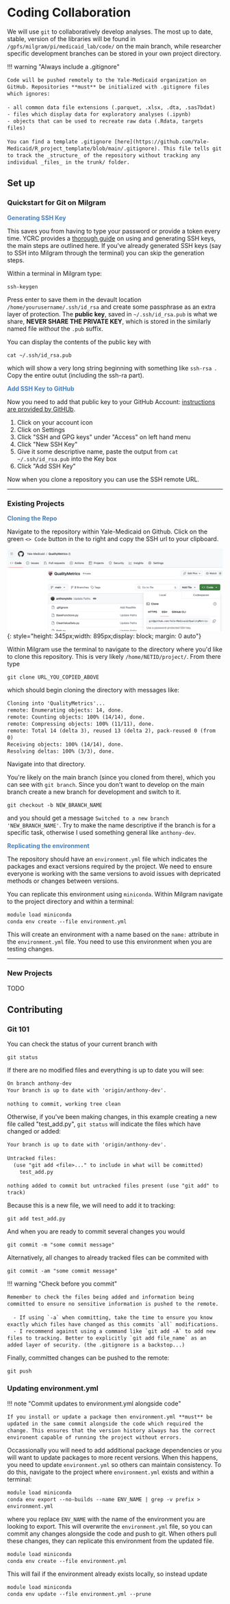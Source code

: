 # Coding Collaboration

We will use `git` to collaboratively develop analyses. The most up to date, stable, version of the libraries will be found in `/gpfs/milgram/pi/medicaid_lab/code/` on the main branch, while researcher specific development branches can be stored in your own project directory. 


!!! warning "Always include a .gitignore"

	Code will be pushed remotely to the Yale-Medicaid organization on GitHub. Repositories **must** be initialized with .gitignore files which ignores:
	
	- all common data file extensions (.parquet, .xlsx, .dta, .sas7bdat)
	- files which display data for exploratory analyses (.ipynb)
	- objects that can be used to recreate raw data (.Rdata, targets files)

	You can find a template .gitignore [here](https://github.com/Yale-Medicaid/R_project_template/blob/main/.gitignore). This file tells git to track the _structure_ of the repository without tracking any individual _files_ in the trunk/ folder.

## Set up 

### Quickstart for Git on Milgram

<span style="color:#4781BE">**Generating SSH Key**</span>

This saves you from having to type your password or provide a token every time. YCRC provides a [thorough guide](https://docs.ycrc.yale.edu/clusters-at-yale/access/ssh/) on using and generating SSH keys, the main steps are outlined here. If you've already generated SSH keys (say to SSH into Milgram through the terminal) you can skip the generation steps. 

Within a terminal in Milgram type:

```
ssh-keygen
```

Press enter to save them in the devault location `/home/yourusername/.ssh/id_rsa` and create some passphrase as an extra layer of protection. The **public key**, saved in `~/.ssh/id_rsa.pub` is what we share, **NEVER SHARE THE PRIVATE KEY**, which is stored in the similarly named file *without* the `.pub` suffix. 

You can display the contents of the public key with 

```
cat ~/.ssh/id_rsa.pub 
```

which will show a very long string beginning with something like `ssh-rsa `. Copy the entire outut (including the ssh-ra part). 

<span style="color:#4781BE">**Add SSH Key to GitHub**</span>

Now you need to add that public key to your GitHub Account: [instructions are provided by GitHUb](https://docs.github.com/en/authentication/connecting-to-github-with-ssh/adding-a-new-ssh-key-to-your-github-account#adding-a-new-ssh-key-to-your-account).

1. Click on your account icon
2. Click on Settings
3. Click "SSH and GPG keys" under "Access" on left hand menu
4. Click "New SSH Key"
5. Give it some descriptive name, paste the output from `cat ~/.ssh/id_rsa.pub` into the Key box
6. Click "Add SSH Key"

Now when you clone a repository you can use the SSH remote URL.

---

### Existing Projects

<span style="color:#4781BE">**Cloning the Repo**</span>

Navigate to the repository within Yale-Medicaid on Github. Click on the green `<> Code` button in the to right and copy the SSH url to your clipboard. 

![SSH clone](../images/tmsis_ssh.png){: style="height: 345px;width: 895px;display: block; margin: 0 auto"}
    
Within Milgram use the terminal to navigate to the directory where you'd like to clone this repository. This is very likely `/home/NETID/project/`. From there type

```
git clone URL_YOU_COPIED_ABOVE
```

which should begin cloning the directory with messages like:

```
Cloning into 'QualityMetrics'...
remote: Enumerating objects: 14, done.
remote: Counting objects: 100% (14/14), done.
remote: Compressing objects: 100% (11/11), done.
remote: Total 14 (delta 3), reused 13 (delta 2), pack-reused 0 (from 0)
Receiving objects: 100% (14/14), done.
Resolving deltas: 100% (3/3), done.
```

Navigate into that directory. 

You're likely on the main branch (since you cloned from there), which you can see with `git branch`. Since you don't want to develop on the main branch create a new branch for development and switch to it. 

```
git checkout -b NEW_BRANCH_NAME
```

and you should get a message `Switched to a new branch 'NEW_BRANCH_NAME'`. Try to make the name descriptive if the branch is for a specific task, otherwise I used something general like `anthony-dev`. 

<span style="color:#4781BE">**Replicating the environment**</span>

The repository should have an `environment.yml` file which indicates the packages and exact versions required by the project. We need to ensure everyone is working with the same versions to avoid issues with depricated methods or changes between versions.

You can replicate this environment using `miniconda`. Within Milgram navigate to the project directory and within a terminal:

```
module load miniconda
conda env create --file environment.yml
```

This will create an environment with a name based on the `name:` attribute in the `environment.yml` file. You need to use this environment when you are testing changes. 

---

### New Projects
TODO

## Contributing  

### Git 101

You can check the status of your current branch with 

```
git status
```

If there are no modified files and everything is up to date you will see:

```
On branch anthony-dev
Your branch is up to date with 'origin/anthony-dev'.

nothing to commit, working tree clean
```

Otherwise, if you've been making changes, in this example creating a new file called "test_add.py", `git status` will indicate the files which have changed or added:

```
Your branch is up to date with 'origin/anthony-dev'.

Untracked files:
  (use "git add <file>..." to include in what will be committed)
	test_add.py

nothing added to commit but untracked files present (use "git add" to track)
```

Because this is a new file, we will need to add it to tracking:

```
git add test_add.py
```

And when you are ready to commit several changes you would 

```
git commit -m "some commit message"
```

Alternatively, all changes to already tracked files can be commited with 

```
git commit -am "some commit message"
```

!!! warning "Check before you commit"

	Remember to check the files being added and information being committed to ensure no sensitive information is pushed to the remote. 
	
	  - If using `-a` when committing, take the time to ensure you know exactly which files have changed as this commits `all` modifications. 
	  - I recommend against using a command like `git add -A` to add new files to tracking. Better to explicitly `git add file_name` as an added layer of security. (the .gitignore is a backstop...)

Finally, committed changes can be pushed to the remote:

```
git push
```

### Updating environment.yml 

!!! note "Commit updates to environment.yml alongside code" 
    
    If you install or update a package then environment.yml **must** be updated in the same commit alongside the code which required the change. This ensures that the version history always has the correct environent capable of running the project without errors. 

Occassionally you will need to add additional package dependencies or you will want to update packages to more recent versions. When this happens, you need to update `environment.yml` so others can maintain consistency. To do this, navigate to the project where `environment.yml` exists and within a terminal:

```
module load miniconda
conda env export --no-builds --name ENV_NAME | grep -v prefix > environment.yml
```

where you replace `ENV_NAME` with the name of the environment you are looking to export. This will overwrite the `environment.yml` file, so you can commit any changes alongside the code and push to git. When others pull these changes, they can replicate this environment from the updated file. 

```
module load miniconda
conda env create --file environment.yml
```

This will fail if the environment already exists locally, so instead update 

```
module load miniconda
conda env update --file environment.yml --prune
```
 
